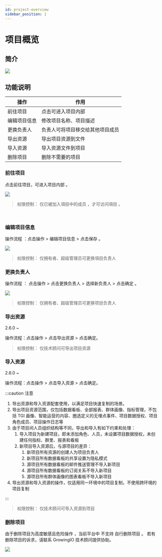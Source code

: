```yaml
---
id: project-overview
sidebar_position: 1
---
```


# 项目概览

## 简介[](#jian-jie)

![](https://gblobscdn.gitbook.com/assets%2F-M2qbZInaXgdm8kkNosp%2F-MkHAw35zOpUAKk8Gkij%2F-MkHB27R_bgbDcdnHI1T%2Fimage.png?alt=media&token=596d3c25-f30d-4d4e-b1a8-9628fc8f50fc)

## 功能说明[](#gong-neng-shuo-ming)

| 操作         | 作用                             |
| ------------ | -------------------------------- |
| 前往项目     | 点击可进入项目内部               |
| 编辑项目信息 | 修改项目名称、项目描述           |
| 更换负责人   | 负责人可将项目移交给其他项目成员 |
| 导出资源     | 导出项目资源到文件               |
| 导入资源     | 导入资源文件到项目               |
| 删除项目     | 删除不需要的项目                 |

### 前往项目[](#qian-wang-xiang-mu)

点击前往项目，可进入项目内部 。

![](https://gblobscdn.gitbook.com/assets%2F-M2qbZInaXgdm8kkNosp%2F-MkHAw35zOpUAKk8Gkij%2F-MkHB74Z4qZwyZyVyaP-%2Fimage.png?alt=media&token=6195284a-bf25-4339-a1e7-8510d17dd950)

> 权限控制： 仅已被加入項目中的成员 ，才可访问項目 。

​

### 编辑项目信息[](#bian-ji-xiang-mu-xin-xi)

操作流程 ：点击操作 > 编辑项目信息 > 点击保存 。

![](https://gblobscdn.gitbook.com/assets%2F-M2qbZInaXgdm8kkNosp%2F-MkHAw35zOpUAKk8Gkij%2F-MkHBC16OvJjReQwgkUt%2Fimage.png?alt=media&token=f14b3fef-cb06-4010-943b-a33d474aa250)

> 权限控制： 仅拥有者、超级管理员可更换項目负责人

### 更换负责人[](#geng-huan-fu-ze-ren)

操作流程 ： 点击操作 > 点击更换负责人 > 选择新负责人 > 点击确定 。

![](https://gblobscdn.gitbook.com/assets%2F-M2qbZInaXgdm8kkNosp%2F-MkHAw35zOpUAKk8Gkij%2F-MkHBHGojX9wefK_F5iV%2Fimage.png?alt=media&token=2a087fef-0ab2-46db-8a8f-51ef489d0219)

> 权限控制： 仅拥有者、超级管理员可更换项目负责人

### 导出资源

<span class="theme-doc-version-badge badge badge--secondary">2.6.0 ~</span>

操作流程：点击操作 > 点击导出资源 > 点击确定。

> 权限控制： 仅技术顾问可导出项目资源

### 导入资源

<span class="theme-doc-version-badge badge badge--secondary">2.6.0 ~</span>

操作流程：点击操作 > 点击导入资源 > 点击确定。

:::caution 注意

1. 导出资源和导入资源配套使用，以满足项目快速复制的场景。
2. 导出项目资源范围，仅包括数据看板、全部报表、群体画像、指标管理，不包括 TGI 画像、智能运营的内容、圈选定义的无埋点事件、项目数据授权、项目角色成员、项目操作日志等
3. 由于项目间人员组织结构等不同，导出和导入有如下约束和处理：
   1. 导入项目为新建项目，即未添加角色、人员，未设置项目数据授权，未创建任何指标、群里、报表和看板
   2. 新项目导入资源后，与源项目的差异：
      1. 新项目所有资源的创建人为项目负责人
      2. 新项目所有数据看板的共享设置为隐私模式
      3. 源项目所有数据看板的邮件推送管理不导入新项目
      4. 源项目所有数据看板的订阅关系不导入新项目
      5. 源项目所有群体画像的图表看板不导入新项目
4. 导出资源和导入资源的操作，仅适用同一环境中的项目复制，不使用跨环境的项目复制

:::

> 权限控制： 仅技术顾问可导入资源到项目

### 删除项目[](#shan-chu-xiang-mu)

由于删除项目为高度敏感且危险操作 ，当前平台中 不支持 自行删除项目 。 若有删除项目的诉求，请联系 GrowingIO 技术顾问提供协助。

![](https://gblobscdn.gitbook.com/assets%2F-M2qbZInaXgdm8kkNosp%2F-MkHAw35zOpUAKk8Gkij%2F-MkHBOs_OoFmFdC-flhp%2Fimage.png?alt=media&token=87d6674a-57d4-45e0-9075-da3fd4e6ff46)
